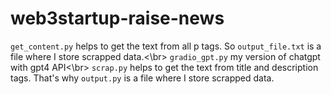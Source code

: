 # web3startup-raise-news

```get_content.py``` helps to get the text from all p tags. So ```output_file.txt``` is a file where I store scrapped data.<\br>
```gradio_gpt.py``` my version of chatgpt with gpt4 API<\br>
```scrap.py``` helps to get the text from title and description tags. That's why ```output.py``` is a file where I store scrapped data.
